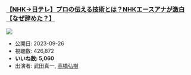 ### [【NHK→日テレ】プロの伝える技術とは？NHKエースアナが激白【なぜ辞めた？】](https://www.youtube.com/watch?v=7VXr4sNoRKE)
[![](https://img.youtube.com/vi/7VXr4sNoRKE/sddefault.jpg)](https://www.youtube.com/watch?v=7VXr4sNoRKE)
-   公開日: 2023-09-26
-   視聴数: 426,872
-   **いいね数: 5,060**
-   出演者: 武田真一, [高橋弘樹](/rehacq_fan/people/高橋弘樹 "wikilink")
